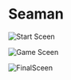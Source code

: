 # Seaman
 


![Start Sceen](https://user-images.githubusercontent.com/44320909/173359838-50a9bdc7-d610-475c-8bfe-03aacba64932.png)

![Game Sceen](https://user-images.githubusercontent.com/44320909/173359885-a8e5ab85-0c09-42ed-be59-17f90d4cffd3.png)

![FinalSceen](https://user-images.githubusercontent.com/44320909/173359910-6f8007ce-a4a9-4984-bb71-c2624fe7ec4f.png)
